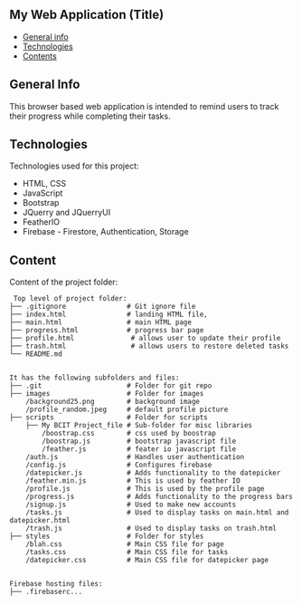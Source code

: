## My Web Application (Title)
 
* [General info](#general-info)
* [Technologies](#technologies)
* [Contents](#content)
 
## General Info
This browser based web application is intended to remind users to track their progress while completing their tasks. 
  
## Technologies
Technologies used for this project:
* HTML, CSS
* JavaScript
* Bootstrap 
* JQuerry and JQuerryUI 
* FeatherIO
* Firebase - Firestore, Authentication, Storage
  
## Content
Content of the project folder:
 
```
 Top level of project folder: 
├── .gitignore               # Git ignore file
├── index.html               # landing HTML file,
├── main.html                # main HTML page 
├── progress.html            # progress bar page
├── profile.html              # allows user to update their profile
├── trash.html                # allows users to restore deleted tasks
└── README.md
 
 
It has the following subfolders and files:
├── .git                     # Folder for git repo
├── images                   # Folder for images
    /background25.png        # background image
    /profile_random.jpeg     # default profile picture
├── scripts                  # Folder for scripts
    ├── My BCIT Project_file # Sub-folder for misc libraries
        /boostrap.css        # css used by boostrap
        /boostrap.js         # bootstrap javascript file
        /feather.js          # feater io javascript file
    /auth.js                 # Handles user authentication
    /config.js               # Configures firebase
    /datepicker.js           # Adds functionality to the datepicker
    /feather.min.js          # This is used by feather IO
    /profile.js              # This is used by the profile page
    /progress.js             # Adds functionality to the progress bars
    /signup.js               # Used to make new accounts
    /tasks.js                # Used to display tasks on main.html and      datepicker.html
    /trash.js                # Used to display tasks on trash.html
├── styles                   # Folder for styles
    /blah.css                # Main CSS file for page
    /tasks.css               # Main CSS file for tasks
    /datepicker.css          # Main CSS file for datepicker page
 
 
Firebase hosting files: 
├── .firebaserc...
 
 
```
 
 
 
 

